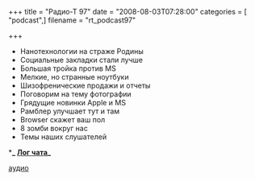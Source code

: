 +++
title = "Радио-Т 97"
date = "2008-08-03T07:28:00"
categories = [ "podcast",]
filename = "rt_podcast97"

+++

- Нанотехнологии на страже Родины
- Социальные закладки стали лучше
- Большая тройка против MS
- Мелкие, но странные ноутбуки
- Шизофренические продажи и отчеты
- Поговорим на тему фотографии
- Грядущие новинки Apple и MS
- Рамблер улучшает тут и там
- Browser скажет ваш пол
- 8 зомби вокруг нас
- Темы наших слушателей

***_ [Лог чата](http://chat.radio-t.com/logs/radio-t-97.html)_**

[аудио](https://cdn.radio-t.com/rt_podcast97.mp3)
<audio src="https://cdn.radio-t.com/rt_podcast97.mp3" preload="none"></audio>
